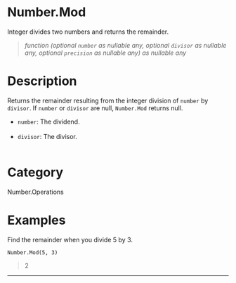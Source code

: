 ﻿# Number.Mod
Integer divides two numbers and returns the remainder.
> _function (optional <code>number</code> as nullable any, optional <code>divisor</code> as nullable any, optional <code>precision</code> as nullable any) as nullable any_
# Description 
Returns the remainder resulting from the integer division of <code>number</code> by <code>divisor</code>. 
    If <code>number</code> or <code>divisor</code> are null, <code>Number.Mod</code> returns null.
      <ul>
        <li><code>number</code>: The dividend.</li>        
        <li><code>divisor</code>: The divisor.</li>        
      </ul>

# Category 
Number.Operations
# Examples 
Find the remainder when you divide 5 by 3.
```
Number.Mod(5, 3)
```
> 2
***
